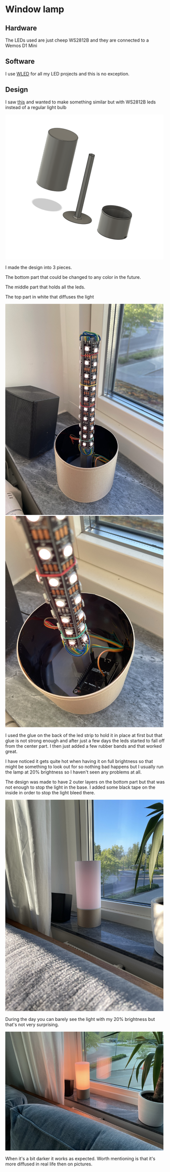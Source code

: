 # Window lamp

## Hardware
The LEDs used are just cheep WS2812B and they are connected to a Wemos D1 Mini

## Software
I use [WLED](https://kno.wled.ge/) for all my LED projects and this is no exception.

## Design

I saw [this](https://www.printables.com/model/162361-maker-lamp) and wanted to make something similar but with WS2812B leds instead of a regular light bulb

<img src="./Photos/3D Model.png" alt= “” width="500px">

I made the design into 3 pieces.

The bottom part that could be changed to any color in the future.

The middle part that holds all the leds.

The top part in white that diffuses the light

<img src="./Photos/Inside.JPEG" alt= “” width="500px">

<img src="./Photos/Inside2.JPEG" alt= “” width="500px">

I used the glue on the back of the led strip to hold it in place at first but that glue is not strong enough and after just a few days the leds started to fall off from the center part. I then just added a few rubber bands and that worked great.

I have noticed it gets quite hot when having it on full brightness so that might be something to look out for so nothing bad happens but I usually run the lamp at 20% brightness so I haven't seen any problems at all.

The design was made to have 2 outer layers on the bottom part but that was not enough to stop the light in the base. I added some black tape on the inside in order to stop the light bleed there.


<img src="./Photos/Light.JPEG" alt= “” width="500px">

During the day you can barely see the light with my 20% brightness but that's not very surprising.

<img src="./Photos/Darker.JPEG" alt= “” width="500px">

When it's a bit darker it works as expected. Worth mentioning is that it's more diffused in real life then on pictures.

